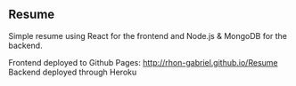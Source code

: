 ## Resume

Simple resume using React for the frontend and Node.js & MongoDB for the backend.

Frontend deployed to Github Pages: http://rhon-gabriel.github.io/Resume
Backend deployed through Heroku

